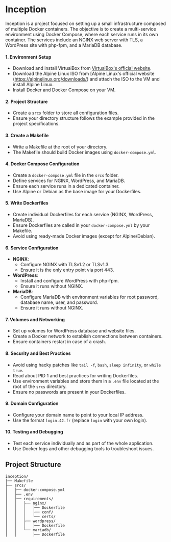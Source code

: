 # Inception

Inception is a project focused on setting up a small infrastructure composed of multiple Docker containers. The objective is to create a multi-service environment using Docker Compose, where each service runs in its own container. The services include an NGINX web server with TLS, a WordPress site with php-fpm, and a MariaDB database.

#### 1. **Environment Setup**
   - Download and install VirtualBox from [VirtualBox's official website](https://www.virtualbox.org/).
   - Download the Alpine Linux ISO from [Alpine Linux's official website (https://alpinelinux.org/downloads/) and attach the ISO to the VM and install Alpine Linux.
   - Install Docker and Docker Compose on your VM.

#### 2. **Project Structure**
   - Create a `srcs` folder to store all configuration files.
   - Ensure your directory structure follows the example provided in the project specifications.

#### 3. **Create a Makefile**
   - Write a Makefile at the root of your directory.
   - The Makefile should build Docker images using `docker-compose.yml`.

#### 4. **Docker Compose Configuration**
   - Create a `docker-compose.yml` file in the `srcs` folder.
   - Define services for NGINX, WordPress, and MariaDB.
   - Ensure each service runs in a dedicated container.
   - Use Alpine or Debian as the base image for your Dockerfiles.

#### 5. **Write Dockerfiles**
   - Create individual Dockerfiles for each service (NGINX, WordPress, MariaDB).
   - Ensure Dockerfiles are called in your `docker-compose.yml` by your Makefile.
   - Avoid using ready-made Docker images (except for Alpine/Debian).

#### 6. **Service Configuration**
   - **NGINX**:
     - Configure NGINX with TLSv1.2 or TLSv1.3.
     - Ensure it is the only entry point via port 443.
   - **WordPress**:
     - Install and configure WordPress with php-fpm.
     - Ensure it runs without NGINX.
   - **MariaDB**:
     - Configure MariaDB with environment variables for root password, database name, user, and password.
     - Ensure it runs without NGINX.

#### 7. **Volumes and Networking**
   - Set up volumes for WordPress database and website files.
   - Create a Docker network to establish connections between containers.
   - Ensure containers restart in case of a crash.

#### 8. **Security and Best Practices**
   - Avoid using hacky patches like `tail -f`, `bash`, `sleep infinity`, or `while true`.
   - Read about PID 1 and best practices for writing Dockerfiles.
   - Use environment variables and store them in a `.env` file located at the root of the `srcs` directory.
   - Ensure no passwords are present in your Dockerfiles.

#### 9. **Domain Configuration**
   - Configure your domain name to point to your local IP address.
   - Use the format `login.42.fr` (replace `login` with your own login).

#### 10. **Testing and Debugging**
   - Test each service individually and as part of the whole application.
   - Use Docker logs and other debugging tools to troubleshoot issues.

## Project Structure

```
inception/
├── Makefile
├── srcs/
│   ├── docker-compose.yml
│   ├── .env
│   ├── requirements/
│   │   ├── nginx/
│   │   │   ├── Dockerfile
│   │   │   ├── conf/
│   │   │   └── certs/
│   │   ├── wordpress/
│   │   │   ├── Dockerfile
│   │   └── mariadb/
│   │       ├── Dockerfile
```

